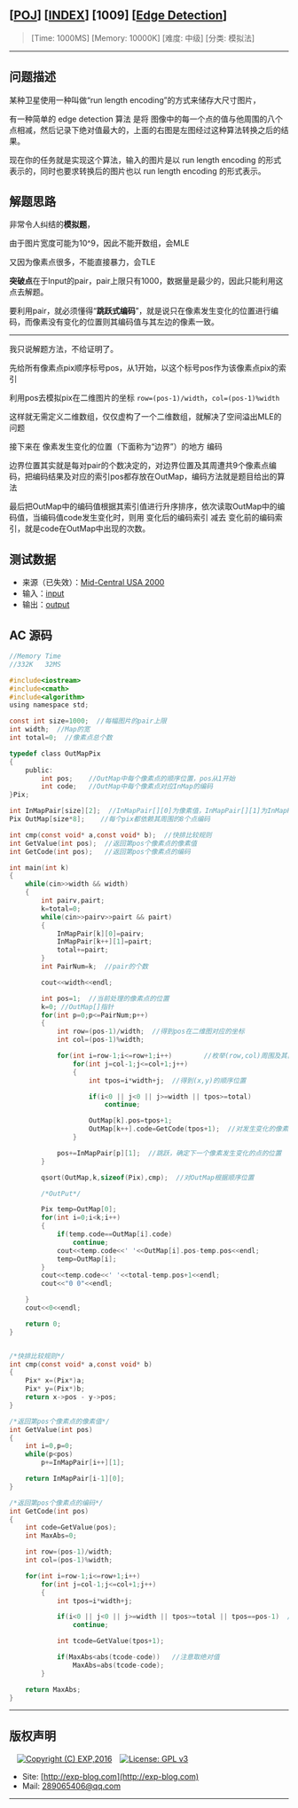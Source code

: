 ## [[POJ](http://poj.org/)] [[INDEX](https://github.com/lyy289065406/POJ-Solving-Reports)] [1009] [[Edge Detection](http://poj.org/problem?id=1009)]

> [Time: 1000MS] [Memory: 10000K] [难度: 中级] [分类: 模拟法]

------

## 问题描述

某种卫星使用一种叫做“run length encoding”的方式来储存大尺寸图片，

有一种简单的 edge detection 算法 是将 图像中的每一个点的值与他周围的八个点相减，然后记录下绝对值最大的，上面的右图是左图经过这种算法转换之后的结果。

现在你的任务就是实现这个算法，输入的图片是以 run length encoding 的形式表示的，同时也要求转换后的图片也以 run length encoding 的形式表示。


## 解题思路

非常令人纠结的**模拟题**，

由于图片宽度可能为10^9，因此不能开数组，会MLE

又因为像素点很多，不能直接暴力，会TLE

**突破点**在于Input的pair，pair上限只有1000，数据量是最少的，因此只能利用这点去解题。

要利用pair，就必须懂得“**跳跃式编码**”，就是说只在像素发生变化的位置进行编码，而像素没有变化的位置则其编码值与其左边的像素一致。


------


我只说解题方法，不给证明了。

先给所有像素点pix顺序标号pos，从1开始，以这个标号pos作为该像素点pix的索引

利用pos去模拟pix在二维图片的坐标 `row=(pos-1)/width`，`col=(pos-1)%width` 

这样就无需定义二维数组，仅仅虚构了一个二维数组，就解决了空间溢出MLE的问题

 

接下来在 像素发生变化的位置（下面称为“边界”）的地方 编码

边界位置其实就是每对pair的个数决定的，对边界位置及其周遭共9个像素点编码，把编码结果及对应的索引pos都存放在OutMap，编码方法就是题目给出的算法

最后把OutMap中的编码值根据其索引值进行升序排序，依次读取OutMap中的编码值，当编码值code发生变化时，则用 变化后的编码索引 减去 变化前的编码索引，就是code在OutMap中出现的次数。


## 测试数据

- 来源（已失效）：[Mid-Central USA 2000](http://mcpc.cigas.net/archives/2000/browse.html)
- 输入：[input](/reports/POJ1009-Edge%20Detection/testdata/input.dat)
- 输出：[output](/reports/POJ1009-Edge%20Detection/testdata/output.dat)



## AC 源码


```c
//Memory Time 
//332K   32MS 

#include<iostream>
#include<cmath>
#include<algorithm>
using namespace std;

const int size=1000;  //每幅图片的pair上限
int width;  //Map的宽
int total=0;  //像素点总个数

typedef class OutMapPix
{
	public:
		int pos;    //OutMap中每个像素点的顺序位置，pos从1开始
		int code;   //OutMap中每个像素点对应InMap的编码
}Pix;

int InMapPair[size][2];  //InMapPair[][0]为像素值，InMapPair[][1]为InMapPair[][0]连续出现的个数
Pix OutMap[size*8];    //每个pix都依赖其周围的8个点编码

int cmp(const void* a,const void* b);  //快排比较规则
int GetValue(int pos);  //返回第pos个像素点的像素值
int GetCode(int pos);   //返回第pos个像素点的编码

int main(int k)
{
	while(cin>>width && width)
	{
		int pairv,pairt;
		k=total=0;
		while(cin>>pairv>>pairt && pairt)
		{
			InMapPair[k][0]=pairv;
			InMapPair[k++][1]=pairt;
			total+=pairt;
		}
		int PairNum=k;  //pair的个数

		cout<<width<<endl;

		int pos=1;  //当前处理的像素点的位置
		k=0; //OutMap[]指针
		for(int p=0;p<=PairNum;p++)
		{
			int row=(pos-1)/width;  //得到pos在二维图对应的坐标
			int col=(pos-1)%width;

			for(int i=row-1;i<=row+1;i++)        //枚举(row,col)周围及其自身共9个点(x,y)
				for(int j=col-1;j<=col+1;j++)
				{
					int tpos=i*width+j;  //得到(x,y)的顺序位置

					if(i<0 || j<0 || j>=width || tpos>=total)
						continue;

					OutMap[k].pos=tpos+1;
					OutMap[k++].code=GetCode(tpos+1);  //对发生变化的像素点的附近8个点编码
				}

			pos+=InMapPair[p][1];  //跳跃，确定下一个像素发生变化的点的位置
		}

		qsort(OutMap,k,sizeof(Pix),cmp);  //对OutMap根据顺序位置

		/*OutPut*/

		Pix temp=OutMap[0];
		for(int i=0;i<k;i++)
		{
			if(temp.code==OutMap[i].code)
				continue;
			cout<<temp.code<<' '<<OutMap[i].pos-temp.pos<<endl;
			temp=OutMap[i];
		}
		cout<<temp.code<<' '<<total-temp.pos+1<<endl;
		cout<<"0 0"<<endl;

	}
	cout<<0<<endl;

	return 0;
}


/*快排比较规则*/
int cmp(const void* a,const void* b)
{
	Pix* x=(Pix*)a;
	Pix* y=(Pix*)b;
	return x->pos - y->pos;
}

/*返回第pos个像素点的像素值*/
int GetValue(int pos)
{
	int i=0,p=0;
	while(p<pos)
		p+=InMapPair[i++][1];

	return InMapPair[i-1][0];
}

/*返回第pos个像素点的编码*/
int GetCode(int pos)
{
	int code=GetValue(pos);
	int MaxAbs=0;

	int row=(pos-1)/width;
	int col=(pos-1)%width;

	for(int i=row-1;i<=row+1;i++)
		for(int j=col-1;j<=col+1;j++)
		{
			int tpos=i*width+j;

			if(i<0 || j<0 || j>=width || tpos>=total || tpos==pos-1)  //tpos==pos-1为中心的像素点，即当前待编码的点
				continue;

			int tcode=GetValue(tpos+1);

			if(MaxAbs<abs(tcode-code))   //注意取绝对值
				MaxAbs=abs(tcode-code);
		}

	return MaxAbs;
}
```

------

## 版权声明

　[![Copyright (C) EXP,2016](https://img.shields.io/badge/Copyright%20(C)-EXP%202016-blue.svg)](http://exp-blog.com)　[![License: GPL v3](https://img.shields.io/badge/License-GPL%20v3-blue.svg)](https://www.gnu.org/licenses/gpl-3.0)
  

- Site: [http://exp-blog.com](http://exp-blog.com) 
- Mail: <a href="mailto:289065406@qq.com?subject=[EXP's Github]%20Your%20Question%20（请写下您的疑问）&amp;body=What%20can%20I%20help%20you?%20（需要我提供什么帮助吗？）">289065406@qq.com</a>


------
